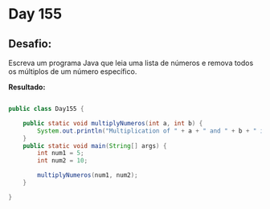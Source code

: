 # Day 155

## Desafio:

Escreva um programa Java que leia uma lista de números e remova todos os múltiplos de um número específico.	

**Resultado:**

```java

public class Day155 {

    public static void multiplyNumeros(int a, int b) {
        System.out.println("Multiplication of " + a + " and " + b + " is: " + (a * b));
    }
    public static void main(String[] args) {
        int num1 = 5;
        int num2 = 10;

        multiplyNumeros(num1, num2);
    }

}